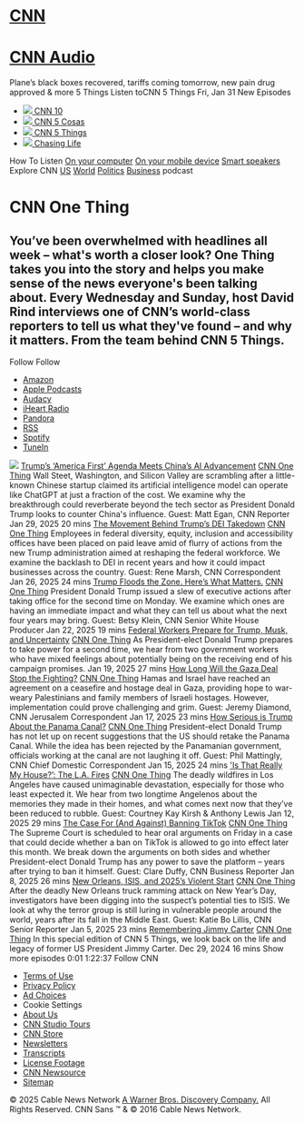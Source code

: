 #  [CNN](https://edition.cnn.com/audio/podcasts/</>)
#  [CNN Audio](https://edition.cnn.com/audio/podcasts/</audio>)
Plane’s black boxes recovered, tariffs coming tomorrow, new pain drug approved & more
5 Things
Listen toCNN 5 Things
Fri, Jan 31
New Episodes
  * [ ![](https://edition.cnn.com/audio/static/images/podcasts/cnn-10/square-s.33fa7e7d.jpg) CNN 10 ](https://edition.cnn.com/audio/podcasts/</audio/podcasts/cnn-10/episodes/5039d8fa-dfcc-11ef-9d50-5b1dc60e31b8>)
  * [ ![](https://edition.cnn.com/audio/static/images/podcasts/5-cosas/square-s.c488624e.jpg) CNN 5 Cosas ](https://edition.cnn.com/audio/podcasts/</audio/podcasts/5-cosas/episodes/69a21d08-c91e-11ef-9cdf-abe20221bd87>)
  * [ ![](https://edition.cnn.com/audio/static/images/podcasts/5-things/square-s.d1146bb4.jpg) CNN 5 Things ](https://edition.cnn.com/audio/podcasts/</audio/podcasts/5-things/episodes/41eb068e-29ba-11ef-9b13-43c39e1680c6>)
  * [ ![](https://edition.cnn.com/audio/static/images/podcasts/chasing-life/square-s.b50b9872.jpg) Chasing Life ](https://edition.cnn.com/audio/podcasts/</audio/podcasts/chasing-life/episodes/aee5fc6c-37bb-11ef-8219-c379b4362c60>)


How To Listen
[On your computer](https://edition.cnn.com/audio/podcasts/</audio/how-to-listen-to-podcasts#computer>) [On your mobile device](https://edition.cnn.com/audio/podcasts/</audio/how-to-listen-to-podcasts#mobile>) [Smart speakers](https://edition.cnn.com/audio/podcasts/</audio/how-to-listen-to-podcasts#smart-speaker>)
Explore CNN
[US](https://edition.cnn.com/audio/podcasts/</us>) [World](https://edition.cnn.com/audio/podcasts/</world>) [Politics](https://edition.cnn.com/audio/podcasts/</politics>) [Business](https://edition.cnn.com/audio/podcasts/</business>)
podcast
# CNN One Thing
## You’ve been overwhelmed with headlines all week – what's worth a closer look? One Thing takes you into the story and helps you make sense of the news everyone's been talking about. Every Wednesday and Sunday, host David Rind interviews one of CNN’s world-class reporters to tell us what they've found – and why it matters. From the team behind CNN 5 Things.
Follow
Follow
  * [ Amazon ](https://edition.cnn.com/audio/podcasts/<https:/link.chtbl.com/j6dWmgxu> "Amazon")
  * [ Apple Podcasts ](https://edition.cnn.com/audio/podcasts/<https:/link.chtbl.com/b6U9Y9dH> "Apple Podcasts")
  * [ Audacy ](https://edition.cnn.com/audio/podcasts/<https:/link.chtbl.com/mn6cpPd2> "Audacy")
  * [ iHeart Radio ](https://edition.cnn.com/audio/podcasts/<https:/link.chtbl.com/9CwTUa6-> "iHeart Radio")
  * [ Pandora ](https://edition.cnn.com/audio/podcasts/<https:/link.chtbl.com/G-VFgJk3> "Pandora")
  * [ RSS ](https://edition.cnn.com/audio/podcasts/<https:/link.chtbl.com/qNvpBtRX> "RSS")
  * [ Spotify ](https://edition.cnn.com/audio/podcasts/<https:/link.chtbl.com/0WN3bG-a> "Spotify")
  * [ TuneIn ](https://edition.cnn.com/audio/podcasts/<https:/link.chtbl.com/ISweX_Dn> "TuneIn")


![](https://edition.cnn.com/audio/static/images/podcasts/one-thing/square-m.66ea3ece.jpg)
[Trump’s ‘America First’ Agenda Meets China’s AI Advancement](https://edition.cnn.com/audio/podcasts/</audio/podcasts/one-thing/episodes/88afdab6-29c6-11ef-8cc2-7fbc9bb0b789>) [CNN One Thing](https://edition.cnn.com/audio/podcasts/</audio/podcasts/one-thing>)
Wall Steet, Washington, and Silicon Valley are scrambling after a little-known Chinese startup claimed its artificial intelligence model can operate like ChatGPT at just a fraction of the cost. We examine why the breakthrough could reverberate beyond the tech sector as President Donald Trump looks to counter China's influence. Guest: Matt Egan, CNN Reporter
Jan 29, 2025
20 mins [The Movement Behind Trump’s DEI Takedown](https://edition.cnn.com/audio/podcasts/</audio/podcasts/one-thing/episodes/8aeb43ec-29c6-11ef-8cc2-07efd1b15b66>) [CNN One Thing](https://edition.cnn.com/audio/podcasts/</audio/podcasts/one-thing>)
Employees in federal diversity, equity, inclusion and accessibility offices have been placed on paid leave amid of flurry of actions from the new Trump administration aimed at reshaping the federal workforce. We examine the backlash to DEI in recent years and how it could impact businesses across the country. Guest: Rene Marsh, CNN Correspondent
Jan 26, 2025
24 mins [Trump Floods the Zone. Here’s What Matters.](https://edition.cnn.com/audio/podcasts/</audio/podcasts/one-thing/episodes/886cc4e2-29c6-11ef-8cc2-f3929d0f7861>) [CNN One Thing](https://edition.cnn.com/audio/podcasts/</audio/podcasts/one-thing>)
President Donald Trump issued a slew of executive actions after taking office for the second time on Monday. We examine which ones are having an immediate impact and what they can tell us about what the next four years may bring. Guest: Betsy Klein, CNN Senior White House Producer
Jan 22, 2025
19 mins [Federal Workers Prepare for Trump, Musk, and Uncertainty](https://edition.cnn.com/audio/podcasts/</audio/podcasts/one-thing/episodes/8aa48c54-29c6-11ef-8cc2-c3ac43271448>) [CNN One Thing](https://edition.cnn.com/audio/podcasts/</audio/podcasts/one-thing>)
As President-elect Donald Trump prepares to take power for a second time, we hear from two government workers who have mixed feelings about potentially being on the receiving end of his campaign promises.
Jan 19, 2025
27 mins [How Long Will the Gaza Deal Stop the Fighting?](https://edition.cnn.com/audio/podcasts/</audio/podcasts/one-thing/episodes/f9dd5eb8-d44b-11ef-8293-5ffd45a2bb78>) [CNN One Thing](https://edition.cnn.com/audio/podcasts/</audio/podcasts/one-thing>)
Hamas and Israel have reached an agreement on a ceasefire and hostage deal in Gaza, providing hope to war-weary Palestinians and family members of Israeli hostages. However, implementation could prove challenging and grim. Guest: Jeremy Diamond, CNN Jerusalem Correspondent
Jan 17, 2025
23 mins [How Serious is Trump About the Panama Canal?](https://edition.cnn.com/audio/podcasts/</audio/podcasts/one-thing/episodes/88286ec8-29c6-11ef-8cc2-23f00d37c8d9>) [CNN One Thing](https://edition.cnn.com/audio/podcasts/</audio/podcasts/one-thing>)
President-elect Donald Trump has not let up on recent suggestions that the US should retake the Panama Canal. While the idea has been rejected by the Panamanian government, officials working at the canal are not laughing it off. Guest: Phil Mattingly, CNN Chief Domestic Correspondent
Jan 15, 2025
24 mins ['Is That Really My House?’: The L.A. Fires](https://edition.cnn.com/audio/podcasts/</audio/podcasts/one-thing/episodes/8a61552e-29c6-11ef-8cc2-53c8828ffc7d>) [CNN One Thing](https://edition.cnn.com/audio/podcasts/</audio/podcasts/one-thing>)
The deadly wildfires in Los Angeles have caused unimaginable devastation, especially for those who least expected it. We hear from two longtime Angelenos about the memories they made in their homes, and what comes next now that they’ve been reduced to rubble. Guest: Courtney Kay Kirsh & Anthony Lewis
Jan 12, 2025
29 mins [The Case For (And Against) Banning TikTok](https://edition.cnn.com/audio/podcasts/</audio/podcasts/one-thing/episodes/87d92f48-29c6-11ef-8cc2-0fd71ca7c094>) [CNN One Thing](https://edition.cnn.com/audio/podcasts/</audio/podcasts/one-thing>)
The Supreme Court is scheduled to hear oral arguments on Friday in a case that could decide whether a ban on TikTok is allowed to go into effect later this month. We break down the arguments on both sides and whether President-elect Donald Trump has any power to save the platform – years after trying to ban it himself. Guest: Clare Duffy, CNN Business Reporter
Jan 8, 2025
26 mins [New Orleans, ISIS, and 2025’s Violent Start](https://edition.cnn.com/audio/podcasts/</audio/podcasts/one-thing/episodes/8a0fdb90-29c6-11ef-8cc2-9f53360442c6>) [CNN One Thing](https://edition.cnn.com/audio/podcasts/</audio/podcasts/one-thing>)
After the deadly New Orleans truck ramming attack on New Year’s Day, investigators have been digging into the suspect’s potential ties to ISIS. We look at why the terror group is still luring in vulnerable people around the world, years after its fall in the Middle East. Guest: Katie Bo Lillis, CNN Senior Reporter
Jan 5, 2025
23 mins [Remembering Jimmy Carter](https://edition.cnn.com/audio/podcasts/</audio/podcasts/one-thing/episodes/c0daba10-c632-11ef-891c-7724f0bb7a9b>) [CNN One Thing](https://edition.cnn.com/audio/podcasts/</audio/podcasts/one-thing>)
In this special edition of CNN 5 Things, we look back on the life and legacy of former US President Jimmy Carter.
Dec 29, 2024
16 mins
Show more episodes
0:01 1:22:37
[](https://edition.cnn.com/audio/podcasts/</audio>)
Follow CNN
[ ](https://edition.cnn.com/audio/podcasts/<https:/facebook.com/CNN> "Facebook") [ ](https://edition.cnn.com/audio/podcasts/<https:/twitter.com/CNN> "Twitter") [ ](https://edition.cnn.com/audio/podcasts/<https:/instagram.com/cnn> "Instagram")
  * [Terms of Use](https://edition.cnn.com/audio/podcasts/</terms>)
  * [Privacy Policy](https://edition.cnn.com/audio/podcasts/</privacy>)
  * [Ad Choices](https://edition.cnn.com/audio/podcasts/<https:/www.warnermediaprivacy.com/policycenter/b2c/WMNS/>)
  * Cookie Settings
  * [About Us](https://edition.cnn.com/audio/podcasts/</about>)
  * [CNN Studio Tours](https://edition.cnn.com/audio/podcasts/</tour>)
  * [CNN Store](https://edition.cnn.com/audio/podcasts/<https:/store.cnn.com>)
  * [Newsletters](https://edition.cnn.com/audio/podcasts/</newsletters>)
  * [Transcripts](https://edition.cnn.com/audio/podcasts/</transcripts>)
  * [License Footage](https://edition.cnn.com/audio/podcasts/</collections>)
  * [CNN Newsource](https://edition.cnn.com/audio/podcasts/<https:/cnnnewsource.com/>)
  * [Sitemap](https://edition.cnn.com/audio/podcasts/</sitemap.html>)


© 2025 Cable News Network [A Warner Bros. Discovery Company.](https://edition.cnn.com/audio/podcasts/<https:/www.turner.com/>) All Rights Reserved.
CNN Sans ™ & © 2016 Cable News Network.

